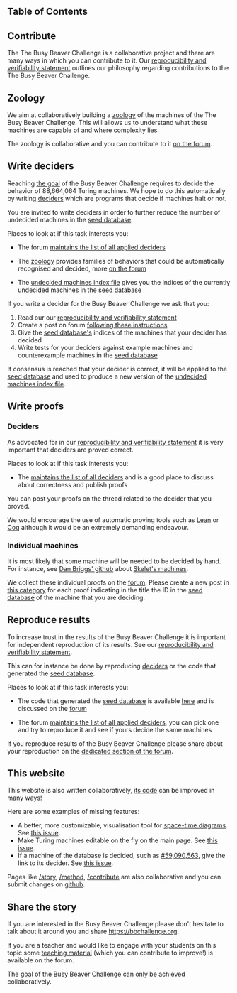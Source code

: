 <div class="dark w-full ">
<div class="prose prose-invert text-white -mt-4  xl:justify-start lg:ml-[170px] ml-0 sm:ml-4 font-sans prose-base sm:prose-lg w-full">
<div class="leading-normal ">
<div>

## Table of Contents

## Contribute

<a id="contribute"></a>

The The Busy Beaver Challenge is a collaborative project and there are many ways in which you can contribute to it. Our <a href="/method#reproducibility-and-verifiability-statement" rel="external">reproducibility and verifiability statement</a> outlines our philosophy regarding contributions to the The Busy Beaver Challenge.


<a id="zoology"></a>

## Zoology

We aim at collaboratively building a <a href="/#zoology">zoology</a> of the machines of the The Busy Beaver Challenge. This will allows us to understand what these machines are capable of and where complexity lies.

The zoology is collaborative and you can contribute to it [on the forum](https://discuss.bbchallenge.org/t/current-zoology/23).

<a id="write-deciders"></a>

## Write deciders

Reaching <a href="/story#goal" rel="external">the goal</a> of the Busy Beaver Challenge requires to decide the behavior of 88,664,064 Turing machines. We hope to do this automatically by writing <a href="/method#deciders" rel="external">deciders</a> which are programs that decide if machines halt or not.

You are invited to write deciders in order to further reduce the number of undecided machines in the <a href="/method#seed-database" rel="external">seed database</a>.

Places to look at if this task interests you:

- The forum [maintains the list of all applied deciders](https://discuss.bbchallenge.org/t/currently-applied-deciders/32)

- The <a href="/#zoology">zoology</a> provides families of behaviors that could be automatically recognised and decided, more [on the forum](https://discuss.bbchallenge.org/t/current-zoology/23)

- The <a href="/method#undecided-machines-index-file">undecided machines index file</a> gives you the indices of the currently undecided machines in the <a href="/method#seed-database" rel="external">seed database</a>

If you write a decider for the Busy Beaver Challenge we ask that you:

1. Read our our <a href="/method#reproducibility-and-verifiability-statement" rel="external">reproducibility and verifiability statement</a>
2. Create a post on forum [following these instructions](https://discuss.bbchallenge.org/t/currently-applied-deciders/32)
3. Give the <a href="/method#seed-database" rel="external">seed database's</a> indices of the machines that your decider has decided
4. Write tests for your deciders against example machines and counterexample machines in the <a href="/method#seed-database" rel="external">seed database</a>

If consensus is reached that your decider is correct, it will be applied to the <a href="/method#seed-database" rel="external">seed database</a> and used to produce a new version of the <a href="/method#undecided-machines-index-file">undecided machines index file</a>.

<a id="write-proofs"></a>

## Write proofs

<a id="deciders"></a>

### Deciders

As advocated for in our <a href="/method#reproducibility-and-verifiability-statement" rel="external">reproducibility and verifiability statement</a> it is very important that deciders are proved correct.

Places to look at if this task interests you:

- The [maintains the list of all deciders](https://discuss.bbchallenge.org/c/deciders/5) and is a good place to discuss about correctness and publish proofs

You can post your proofs on the thread related to the decider that you proved.

We would encourage the use of automatic proving tools such as [Lean](https://leanprover.github.io/) or [Coq](https://coq.inria.fr/) although it would be an extremely demanding endeavour.

<a id="individual-machines"></a>

### Individual machines

It is most likely that some machine will be needed to be decided by hand. For instance, see <a href="https://github.com/danbriggs/Turing">Dan Briggs' github</a> about <a href="/story#skelets-43-undecided-machines" rel="external">Skelet's machines</a>.

We collect these individual proofs on the [forum](https://discuss.bbchallenge.org/c/individual-machines/7). Please create a new post in [this category](https://discuss.bbchallenge.org/c/individual-machines/7) for each proof indicating in the title the ID in the <a href="/method#seed-database" rel="external">seed database</a> of the machine that you are deciding.

<a id="reproduce-results"></a>

## Reproduce results

To increase trust in the results of the Busy Beaver Challenge it is important for independent reproduction of its results. See our <a href="/method#reproducibility-and-verifiability-statement" rel="external">reproducibility and verifiability statement</a>.

This can for instance be done by reproducing <a href="/method#deciders" rel="external">deciders</a> or the code that generated the <a href="/method#seed-database" rel="external">seed database</a>.

Places to look at if this task interests you:

- The code that generated the <a href="/method#seed-database" rel="external">seed database</a> is available [here](https://github.com/bbchallenge/bbchallenge-seed) and is discussed on the [forum](https://discuss.bbchallenge.org/c/seed-database/6)

- The forum [maintains the list of all applied deciders](https://discuss.bbchallenge.org/t/currently-applied-deciders/32), you can pick one and try to reproduce it and see if yours decide the same machines

If you reproduce results of the Busy Beaver Challenge please share about your reproduction on the [dedicated section of the forum](https://discuss.bbchallenge.org/c/results-reproduction/9).

<a id="this-website"></a>

## This website

This website is also written collaboratively, [its code](https://github.com/bbchallenge/bbchallenge) can be improved in many ways!

Here are some examples of missing features:

- A better, more customizable, visualisation tool for <a href="/story#space-time-diagrams">space-time diagrams</a>. See [this issue](https://github.com/bbchallenge/bbchallenge/issues/2).
- Make Turing machines editable on the fly on the main page. See [this issue](https://github.com/bbchallenge/bbchallenge/issues/4).
- If a machine of the database is decided, such as <a href="https://bbchallenge.org/59090563&s=10000&w=300&ox=0.5" rel="external">#59,090,563</a>, give the link to its decider. See [this issue](https://github.com/bbchallenge/bbchallenge-api/issues/2).

Pages like <a href="/story" rel="external">/story</a>, <a href="/method" rel="external">/method</a>, <a href="/contribute" rel="external">/contribute</a> are also collaborative and you can submit changes on [github](https://github.com/bbchallenge/bbchallenge).

<a id="share-the-story"></a>

## Share the story

If you are interested in the Busy Beaver Challenge please don't hesitate to talk about it around you and share <a href="https://bbchallenge.org" rel="external">https://bbchallenge.org</a>.

If you are a teacher and would like to engage with your students on this topic some [teaching material](https://discuss.bbchallenge.org/c/outreach-teaching/12) (which you can contribute to improve!) is available on the forum.

The <a href="/story#goal" rel="external">goal</a> of the Busy Beaver Challenge can only be achieved collaboratively.

<div class="mb-40">

</div>

</div>
</div>
</div>
</div>
